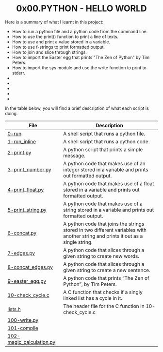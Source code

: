 <h1 align="center" id="top">0x00.PYTHON - HELLO WORLD</h1>
Here is a summary of what I learnt in this project:
<ul>
<li>How to run a python file and a python code from the command line.</li>
<li>How to use the print() function to print a line of texts.</li>
<li>How to use and print a value stored in a variable.</li>
<li>How to use f-strings to print formatted output.</li>
<li>How to join and slice through strings.</li>
<li>How to import the Easter egg that prints "The Zen of Python" by Tim Peters.</li>
<li>How to import the sys module and use the write function to print to stderr.</li>
<li></li>
<li></li>
<li></li>
<li></li>
<li></li>
</ul>

In the table below, you will find a brief description of what each script is doing. 

|File|Description|
|---|---|
|[0-run](https://github.com/GM-Samuelstein/alx-higher_level_programming/blob/master/0x00-python-hello_world/0-run)|A shell script that runs a python file.|
|[1-run_inline](https://github.com/GM-Samuelstein/alx-higher_level_programming/blob/master/0x00-python-hello_world/1-run_inline)|A shell script that runs a python code.|
|[2-print.py](https://github.com/GM-Samuelstein/alx-higher_level_programming/blob/master/0x00-python-hello_world/2-print.py)|A python script that prints a simple message.|
|[3-print_number.py](https://github.com/GM-Samuelstein/alx-higher_level_programming/blob/master/0x00-python-hello_world/3-print_number.py)|A python code that makes use of an integer stored in a variable and prints out formatted output.|
|[4-print_float.py](https://github.com/GM-Samuelstein/alx-higher_level_programming/blob/master/0x00-python-hello_world/4-print_float.py)|A python code that makes use of a float stored in a variable and prints out formatted output.|
|[5-print_string.py](https://github.com/GM-Samuelstein/alx-higher_level_programming/blob/master/0x00-python-hello_world/5-print_string.py)|A python code that makes use of a string stored in a variable and prints out formatted output.|
|[6-concat.py](https://github.com/GM-Samuelstein/alx-higher_level_programming/blob/master/0x00-python-hello_world/6-concat.py)|A python code that joins the strings stored in two different variables with another string and prints it out as a single string.|
|[7-edges.py](https://github.com/GM-Samuelstein/alx-higher_level_programming/blob/master/0x00-python-hello_world/7-edges.py)|A python code that slices through a given string to create new words.|
|[8-concat_edges.py](https://github.com/GM-Samuelstein/alx-higher_level_programming/blob/master/0x00-python-hello_world/8-concat_edges.py)|A python code that slices through a given string to create a new sentence.|
|[9-easter_egg.py](https://github.com/GM-Samuelstein/alx-higher_level_programming/blob/master/0x00-python-hello_world/9-easter_egg.py)|A python code that prints “The Zen of Python”, by Tim Peters.|
|[10-check_cycle.c](https://github.com/GM-Samuelstein/alx-higher_level_programming/blob/master/0x00-python-hello_world/10-check_cycle.c)|A C function that checks if a singly linked list has a cycle in it.|
|[lists.h](https://github.com/GM-Samuelstein/alx-higher_level_programming/blob/master/0x00-python-hello_world/lists.h)|The header file for the C function in 10-check_cycle.c|
|[100-write.py](https://github.com/GM-Samuelstein/alx-higher_level_programming/blob/master/0x00-python-hello_world/100-write.py)||
|[101-compile](https://github.com/GM-Samuelstein/alx-higher_level_programming/blob/master/0x00-python-hello_world/101-compile)||
|[102-magic_calculation.py](https://github.com/GM-Samuelstein/alx-higher_level_programming/blob/master/0x00-python-hello_world/102-magic_calculation.py)||
